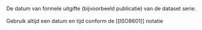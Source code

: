 De datum van formele uitgifte (bijvoorbeeld publicatie) van de dataset serie.
<br/>
<br/>
Gebruik altijd een datum en tijd conform de [[ISO8601]] notatie
